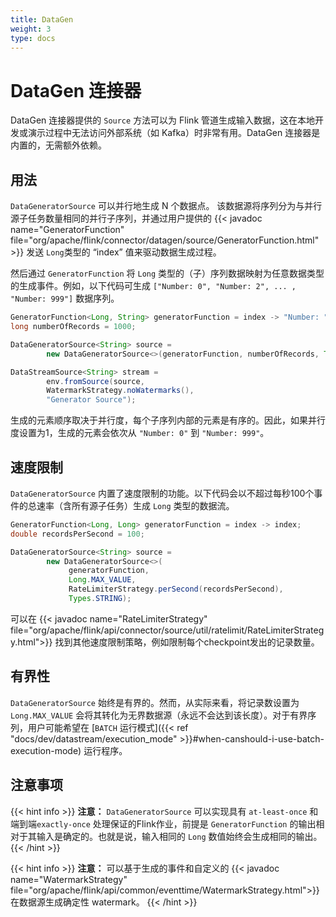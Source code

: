 ```yaml
---
title: DataGen
weight: 3
type: docs
---
```

<!--
Licensed to the Apache Software Foundation (ASF) under one
or more contributor license agreements.  See the NOTICE file
distributed with this work for additional information
regarding copyright ownership.  The ASF licenses this file
to you under the Apache License, Version 2.0 (the
"License"); you may not use this file except in compliance
with the License.  You may obtain a copy of the License at

  http://www.apache.org/licenses/LICENSE-2.0

Unless required by applicable law or agreed to in writing,
software distributed under the License is distributed on an
"AS IS" BASIS, WITHOUT WARRANTIES OR CONDITIONS OF ANY
KIND, either express or implied.  See the License for the
specific language governing permissions and limitations
under the License.
-->

<a name="datagen-connector"></a>

# DataGen 连接器

DataGen 连接器提供的 `Source` 方法可以为 Flink 管道生成输入数据，这在本地开发或演示过程中无法访问外部系统（如 Kafka）时非常有用。DataGen 连接器是内置的，无需额外依赖。

用法
-----

`DataGeneratorSource` 可以并行地生成 N 个数据点。 该数据源将序列分为与并行源子任务数量相同的并行子序列，并通过用户提供的 {{< javadoc name="GeneratorFunction" file="org/apache/flink/connector/datagen/source/GeneratorFunction.html" >}} 发送 `Long`类型的 “index” 值来驱动数据生成过程。

然后通过 `GeneratorFunction` 将 `Long` 类型的（子）序列数据映射为任意数据类型的生成事件。例如，以下代码可生成
`["Number: 0", "Number: 2", ... , "Number: 999"]` 数据序列。

```java
GeneratorFunction<Long, String> generatorFunction = index -> "Number: " + index;
long numberOfRecords = 1000;

DataGeneratorSource<String> source =
        new DataGeneratorSource<>(generatorFunction, numberOfRecords, Types.STRING);

DataStreamSource<String> stream =
        env.fromSource(source,
        WatermarkStrategy.noWatermarks(),
        "Generator Source");
```

生成的元素顺序取决于并行度，每个子序列内部的元素是有序的。因此，如果并行度设置为1，生成的元素会依次从 `"Number: 0"` 到 `"Number: 999"`。

速度限制
-----

`DataGeneratorSource` 内置了速度限制的功能。以下代码会以不超过每秒100个事件的总速率（含所有源子任务）生成 `Long` 类型的数据流。

```java
GeneratorFunction<Long, Long> generatorFunction = index -> index;
double recordsPerSecond = 100;

DataGeneratorSource<String> source =
        new DataGeneratorSource<>(
             generatorFunction,
             Long.MAX_VALUE,
             RateLimiterStrategy.perSecond(recordsPerSecond),
             Types.STRING);
```

可以在 {{< javadoc name="RateLimiterStrategy" file="org/apache/flink/api/connector/source/util/ratelimit/RateLimiterStrategy.html">}} 找到其他速度限制策略，例如限制每个checkpoint发出的记录数量。

有界性
-----
`DataGeneratorSource` 始终是有界的。然而，从实际来看，将记录数设置为 `Long.MAX_VALUE` 会将其转化为无界数据源（永远不会达到该长度）。对于有界序列，用户可能希望在 [`BATCH` 运行模式]({{< ref "docs/dev/datastream/execution_mode" >}}#when-canshould-i-use-batch-execution-mode) 运行程序。

注意事项
-----

{{< hint info >}}
**注意：**  `DataGeneratorSource` 可以实现具有 `at-least-once` 和端到端`exactly-once` 处理保证的Flink作业，前提是 `GeneratorFunction` 的输出相对于其输入是确定的。也就是说，输入相同的 `Long` 数值始终会生成相同的输出。
{{< /hint >}}

{{< hint info >}}
**注意：**  可以基于生成的事件和自定义的 {{< javadoc name="WatermarkStrategy" file="org/apache/flink/api/common/eventtime/WatermarkStrategy.html">}} 在数据源生成确定性 watermark。
{{< /hint >}}
